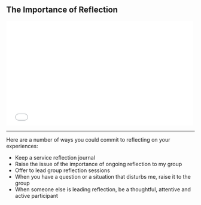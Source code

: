 ## The Importance of Reflection

<iframe src='//player.vimeo.com/video/90154428?title=0&byline=0&portrait=0&color=ff9933' width='500' height='280' frameborder='0' webkitallowfullscreen mozallowfullscreen allowfullscreen></iframe>

___

Here are a number of ways you could commit to reflecting on your experiences:

* Keep a service reflection journal
* Raise the issue of the importance of ongoing reflection to my group
* Offer to lead group reflection sessions
* When you have a question or a situation that disturbs me, raise it to the group
* When someone else is leading reflection, be a thoughtful, attentive and active participant
